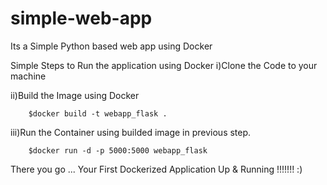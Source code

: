 # simple-web-app
Its a Simple Python based web app using Docker

Simple Steps to Run the application using Docker
   i)Clone the Code to your machine

   ii)Build the Image using Docker
        
        $docker build -t webapp_flask .
   
   iii)Run the Container using builded image in previous step.
   
        $docker run -d -p 5000:5000 webapp_flask


There you go ... Your First Dockerized Application Up & Running !!!!!!! :) 

